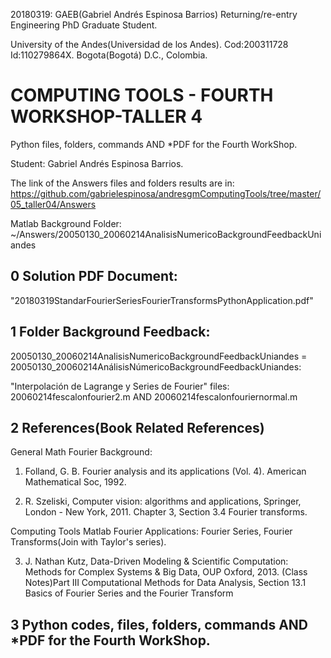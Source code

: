 <!--- 20180319AnswersfourthWorkShopTaller04 first feedback --> 
20180319: GAEB(Gabriel Andrés Espinosa Barrios) Returning/re-entry Engineering PhD Graduate Student. 

University of the Andes(Universidad de los Andes). Cod:200311728 Id:110279864X. Bogota(Bogotá) D.C., Colombia.

#  COMPUTING TOOLS - FOURTH WORKSHOP-TALLER 4

Python files, folders, commands AND *PDF for the Fourth WorkShop.

Student: Gabriel Andrés Espinosa Barrios.

The link of the Answers files and folders results are in: https://github.com/gabrielespinosa/andresgmComputingTools/tree/master/05_taller04/Answers

Matlab Background Folder:  ~/Answers/20050130_20060214AnalisisNumericoBackgroundFeedbackUniandes

## 0 Solution PDF Document: 
"20180319StandarFourierSeriesFourierTransformsPythonApplication.pdf"

## 1 Folder Background Feedback:
20050130_20060214AnalisisNumericoBackgroundFeedbackUniandes = 20050130_20060214AnálisisNúmericoBackgroundFeedbackUniandes:

"Interpolación de Lagrange y Series de Fourier" files: 20060214fescalonfourier2.m AND 20060214fescalonfouriernormal.m  

## 2 References(Book Related References)

<!--- 20180319AnswersfourthWorkShopTaller04 General Math Fourier Background  --> 
General Math Fourier Background:
1. Folland, G. B. Fourier analysis and its applications (Vol. 4). American Mathematical Soc, 1992.

2. R. Szeliski,  Computer vision: algorithms and applications, Springer, London - New York, 2011. Chapter 3, Section 3.4 Fourier transforms.


Computing Tools Matlab Fourier Applications: Fourier Series, Fourier Transforms(Join with Taylor's series). 
   
3. J. Nathan Kutz, Data-Driven Modeling & Scientific Computation: Methods for Complex Systems & Big Data, OUP Oxford, 2013. (Class Notes)Part III Computational Methods for Data
Analysis, Section 13.1 Basics of Fourier Series and the Fourier Transform <!--- 20180319_582.pdf page 24  -->

## 3 Python codes, files, folders, commands AND *PDF for the Fourth WorkShop.
